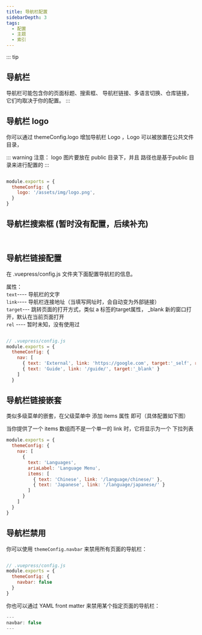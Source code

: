 ```yaml
---
title: 导航栏配置
sidebarDepth: 3
tags:
  - 配置
  - 主题
  - 索引
---
```


::: tip <h2>导航栏</h2>
导航栏可能包含你的页面标题、搜索框、 导航栏链接、多语言切换、仓库链接，它们均取决于你的配置。
:::

## 导航栏 logo
你可以通过 themeConfig.logo 增加导航栏 Logo ，Logo 可以被放置在公共文件目录，

::: warning 注意：
logo 图片要放在 public 目录下，并且 路径也是基于public 目录来进行配置的
::: 

```js

module.exports = {
  themeConfig: {
    logo: '/assets/img/logo.png',
  }
}

```


## 导航栏搜索框 (暂时没有配置，后续补充)
```js



```


## 导航栏链接配置

在 .vuepress/config.js 文件夹下面配置导航栏的信息。

属性：  
`text`---- 导航栏的文字   
`link`---- 导航栏连接地址（当填写网址时，会自动变为外部链接）   
`target`--- 跳转页面的打开方式，类似 a 标签的target属性， _blank 新的窗口打开，默认在当前页面打开   
`rel` ---- 暂时未知，没有使用过  

```js

// .vuepress/config.js
module.exports = {
  themeConfig: {
    nav: [
      { text: 'External', link: 'https://google.com', target:'_self', rel:'' },
      { text: 'Guide', link: '/guide/', target:'_blank' }
    ]
  }

```



## 导航栏链接嵌套
类似多级菜单的嵌套，在父级菜单中 添加 items 属性 即可（具体配置如下图）

当你提供了一个 items 数组而不是一个单一的 link 时，它将显示为一个 下拉列表

```js
module.exports = {
  themeConfig: {
    nav: [
      {
        text: 'Languages',
        ariaLabel: 'Language Menu',
        items: [
          { text: 'Chinese', link: '/language/chinese/' },
          { text: 'Japanese', link: '/language/japanese/' }
        ]
      }
    ]
  }
}
```
## 导航栏禁用
你可以使用 `themeConfig.navbar` 来禁用所有页面的导航栏：

```js

// .vuepress/config.js
module.exports = {
  themeConfig: {
    navbar: false
  }
}

```

你也可以通过 YAML front matter 来禁用某个指定页面的导航栏：
```js
---
navbar: false
---
```